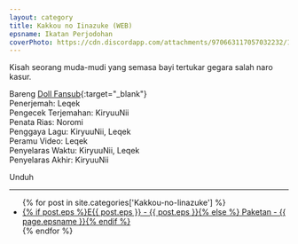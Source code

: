 ```yaml
---
layout: category
title: Kakkou no Iinazuke (WEB)
epsname: Ikatan Perjodohan
coverPhoto: https://cdn.discordapp.com/attachments/970663117057032232/1028749976408440842/mpv-shot0152.jpg
---
```


Kisah seorang muda-mudi yang semasa bayi tertukar gegara salah naro kasur.

Bareng [Doll Fansub](https://www.perpusindo.info/user/Leqek){:target="_blank"}<br>
Penerjemah: Leqek<br>
Pengecek Terjemahan: KiryuuNii<br>
Penata Rias: Noromi<br>
Penggaya Lagu: KiryuuNii, Leqek<br>
Peramu Video: Leqek<br>
Penyelaras Waktu: KiryuuNii, Leqek<br>
Penyelaras Akhir: KiryuuNii<br>

Unduh

---
  <ul>
    {% for post in site.categories['Kakkou-no-Iinazuke'] %}
  <li><a href="{{ site.baseurl }}{{ post.url }}">{% if post.eps %}E{{ post.eps }} - {{ post.eps }}{% else %} Paketan - {{ page.epsname }}{% endif %}</a></li>
  {% endfor %}
  </ul>